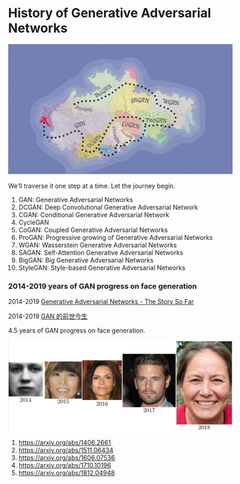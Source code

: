 # History of Generative Adversarial Networks

![](2014-2019_GAN_Map.png)

We’ll traverse it one step at a time. Let the journey begin.

1. GAN: Generative Adversarial Networks
2. DCGAN: Deep Convolutional Generative Adversarial Network
3. CGAN: Conditional Generative Adversarial Network
4. CycleGAN
5. CoGAN: Coupled Generative Adversarial Networks
6. ProGAN: Progressive growing of Generative Adversarial Networks
7. WGAN: Wasserstein Generative Adversarial Networks
8. SAGAN: Self-Attention Generative Adversarial Networks
9. BigGAN: Big Generative Adversarial Networks
10. StyleGAN: Style-based Generative Adversarial Networks

### 2014-2019 years of GAN progress on face generation

2014-2019 [Generative Adversarial Networks - The Story So Far](https://blog.floydhub.com/gans-story-so-far/)

2014-2019 [GAN 的前世今生](https://www.leiphone.com/news/201907/Sv3AtCsT4w2W6roc.html)

4.5 years of GAN progress on face generation.

![](2014-2019_GAN_Face_Generation.jpg)

1. https://arxiv.org/abs/1406.2661  
2. https://arxiv.org/abs/1511.06434  
3. https://arxiv.org/abs/1606.07536  
4. https://arxiv.org/abs/1710.10196  
5. https://arxiv.org/abs/1812.04948
